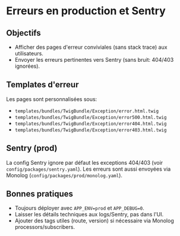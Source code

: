 Erreurs en production et Sentry
==============================

Objectifs
---------
- Afficher des pages d'erreur conviviales (sans stack trace) aux utilisateurs.
- Envoyer les erreurs pertinentes vers Sentry (sans bruit: 404/403 ignorées).

Templates d'erreur
------------------
Les pages sont personnalisées sous:
- `templates/bundles/TwigBundle/Exception/error.html.twig`
- `templates/bundles/TwigBundle/Exception/error500.html.twig`
- `templates/bundles/TwigBundle/Exception/error404.html.twig`
- `templates/bundles/TwigBundle/Exception/error403.html.twig`

Sentry (prod)
-------------
La config Sentry ignore par défaut les exceptions 404/403 (voir `config/packages/sentry.yaml`).
Les erreurs sont aussi envoyées via Monolog (`config/packages/prod/monolog.yaml`).

Bonnes pratiques
----------------
- Toujours déployer avec `APP_ENV=prod` et `APP_DEBUG=0`.
- Laisser les détails techniques aux logs/Sentry, pas dans l'UI.
- Ajouter des tags utiles (route, version) si nécessaire via Monolog processors/subscribers.


